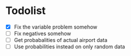 # Todolist

- [x] Fix the variable problem somehow
- [ ] Fix negatives somehow
- [ ] Get probabalities of actual airport data
- [ ] Use probabilities instead on only random data
